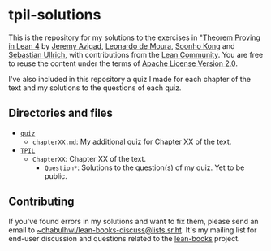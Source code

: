 # tpil-solutions

This is the repository for my solutions to the exercises in ["Theorem Proving in
Lean 4][tpil] by [Jeremy Avigad][ja], [Leonardo de Moura][ldm], [Soonho
Kong][sk] and [Sebastian Ullrich][su], with contributions from the [Lean
Community][lean-comm]. You are free to reuse the content under the terms of
[Apache License Version 2.0](./LICENSE).

I've also included in this repository a quiz I made for each chapter of the text
and my solutions to the questions of each quiz.

## Directories and files

* [`quiz`](./quiz)
  * `chapterXX.md`: My additional quiz for Chapter XX of the text.
* [`TPIL`](./TPIL)
  * `ChapterXX`: Chapter XX of the text.
    * `Question*`: Solutions to the question(s) of my quiz. Yet to be public.

## Contributing

If you've found errors in my solutions and want to fix them, please send an
email to <~chabulhwi/lean-books-discuss@lists.sr.ht>. It's my mailing list for
end-user discussion and questions related to the [lean-books][lean-books]
project.

[tpil]: https://lean-lang.org/theorem_proving_in_lean4/title_page.html
[ja]: https://www.andrew.cmu.edu/user/avigad/
[ldm]: https://leodemoura.github.io/about.html
[sk]: https://soonhokong.github.io/
[su]: https://sebasti.a.nullri.ch/
[lean-comm]: https://leanprover-community.github.io/
[lean-books]: https://sr.ht/~chabulhwi/lean-books/
